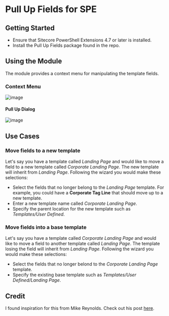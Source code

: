 # Pull Up Fields for SPE

## Getting Started

* Ensure that Sitecore PowerShell Extensions 4.7 or later is installed.
* Install the Pull Up Fields package found in the repo.

## Using the Module

The module provides a context menu for manipulating the template fields.

### Context Menu

![image](https://user-images.githubusercontent.com/933163/40794268-47aa4fc4-64c4-11e8-952e-4b7c68cf20ed.png)

#### Pull Up Dialog

![image](https://user-images.githubusercontent.com/933163/40794327-7416126e-64c4-11e8-8de7-bbd35d64bdcd.png)

## Use Cases

### Move fields to a new template

Let's say you have a template called _Landing Page_ and would like to move a field to a new template called _Corporate Landing Page_. The new template will inherit from _Landing Page_. Following the wizard you would make these selections:

* Select the fields that no longer belong to the _Landing Page_ template. For example, you could have a **Corporate Tag Line** that should move up to a new template.
* Enter a new template name called _Corporate Landing Page_.
* Specify the parent location for the new template such as _Templates/User Defined_.

### Move fields into a base template

Let's say you have a template called _Corporate Landing Page_ and would like to move a field to another template called _Landing Page_. The template losing the field will inherit from _Landing Page_. Following the wizard you would make these selections:

* Select the fields that no longer belond to the _Corporate Landing Page_ template.
* Specify the existing base template such as _Templates/User Defined/Landing Page_.

## Credit

I found inspiration for this from Mike Reynolds. Check out his post [here](https://sitecorejunkie.com/2013/04/04/reuse-sitecore-data-template-fields-by-pulling-them-up-into-a-base-template/).